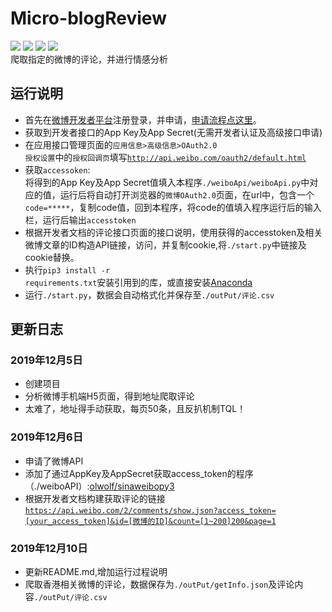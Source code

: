 # Micro-blogReview    
![](https://img.shields.io/badge/python-%E5%BE%AE%E5%8D%9A%E8%AF%84%E8%AE%BA-green) ![](https://img.shields.io/badge/python-%E7%88%AC%E8%99%AB-green) ![](https://img.shields.io/badge/python-%E6%95%B0%E6%8D%AE%E5%88%86%E6%9E%90-green) ![](https://img.shields.io/badge/python-%E6%95%B0%E6%8D%AE%E6%8C%96%E6%8E%98-green)        
爬取指定的微博的评论，并进行情感分析    
## 运行说明    
* 首先在[微博开发者平台](https://open.weibo.com)注册登录，并申请，[申请流程点这里](https://www.douban.com/note/449162780/)。
* 获取到开发者接口的App Key及App Secret(无需开发者认证及高级接口申请)
* 在应用接口管理页面的<code>应用信息>高级信息>OAuth2.0 授权设置</code>中的<code>授权回调页</code>填写<code>http://api.weibo.com/oauth2/default.html</code>
* 获取<code>accessoken</code>:    
将得到的App Key及App Secret值填入本程序<code>./weiboApi/weiboApi.py</code>中对应的值，运行后将自动打开浏览器的<code>微博OAuth2.0</code>页面，在url中，包含一个<code>code=*****</code>，复制code值，回到本程序，将code的值填入程序运行后的输入栏，运行后输出<code>accesstoken</code>
* 根据开发者文档的评论接口页面的接口说明，使用获得的accesstoken及相关微博文章的ID构造API链接，访问，并复制cookie,将<code>./start.py</code>中链接及cookie替换。
* 执行<code>pip3 install -r requirements.txt</code>安装引用到的库，或直接安装[Anaconda](https://www.anaconda.com/)
* 运行<code>./start.py</code>，数据会自动格式化并保存至<code>./outPut/评论.csv</code>
## 更新日志    
### 2019年12月5日    
* 创建项目
* 分析微博手机端H5页面，得到地址爬取评论
* 太难了，地址得手动获取，每页50条，且反扒机制TQL！    
### 2019年12月6日
* 申请了微博API
* 添加了通过AppKey及AppSecret获取access_token的程序（./weiboAPI）:[olwolf/sinaweibopy3](https://github.com/olwolf/sinaweibopy3)
* 根据开发者文档构建获取评论的链接    
<code>https://api.weibo.com/2/comments/show.json?access_token=[your_access_token]&id=[微博的ID]&count=[1~200]200&page=1</code>
### 2019年12月10日
* 更新README.md,增加运行过程说明
* 爬取香港相关微博的评论，数据保存为<code>./outPut/getInfo.json</code>及评论内容<code>./outPut/评论.csv</code>